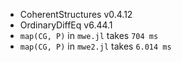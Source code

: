 - CoherentStructures v0.4.12
- OrdinaryDiffEq v6.44.1
- `map(CG, P)` in `mwe.jl` takes `704 ms`
- `map(CG, P)` in `mwe2.jl` takes `6.014 ms`